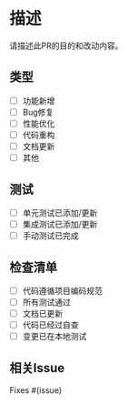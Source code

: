 # 描述

请描述此PR的目的和改动内容。

## 类型

- [ ] 功能新增
- [ ] Bug修复
- [ ] 性能优化
- [ ] 代码重构
- [ ] 文档更新
- [ ] 其他

## 测试

- [ ] 单元测试已添加/更新
- [ ] 集成测试已添加/更新
- [ ] 手动测试已完成

## 检查清单

- [ ] 代码遵循项目编码规范
- [ ] 所有测试通过
- [ ] 文档已更新
- [ ] 代码已经过自查
- [ ] 变更已在本地测试

## 相关Issue

Fixes #(issue) 